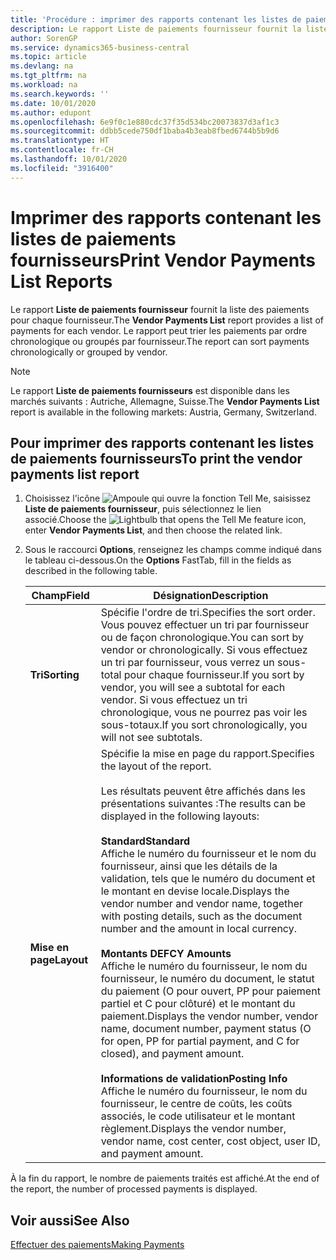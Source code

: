 ```yaml
---
title: 'Procédure : imprimer des rapports contenant les listes de paiements fournisseurs'
description: Le rapport Liste de paiements fournisseur fournit la liste des paiements pour chaque fournisseur. Le rapport peut trier les paiements par ordre chronologique ou groupés par fournisseur.
author: SorenGP
ms.service: dynamics365-business-central
ms.topic: article
ms.devlang: na
ms.tgt_pltfrm: na
ms.workload: na
ms.search.keywords: ''
ms.date: 10/01/2020
ms.author: edupont
ms.openlocfilehash: 6e9f0c1e880cdc37f35d534bc20073837d3af1c3
ms.sourcegitcommit: ddbb5cede750df1baba4b3eab8fbed6744b5b9d6
ms.translationtype: HT
ms.contentlocale: fr-CH
ms.lasthandoff: 10/01/2020
ms.locfileid: "3916400"
---
```

# <a name="print-vendor-payments-list-reports"></a><span data-ttu-id="8060d-104">Imprimer des rapports contenant les listes de paiements fournisseurs</span><span class="sxs-lookup"><span data-stu-id="8060d-104">Print Vendor Payments List Reports</span></span>

<span data-ttu-id="8060d-105">Le rapport **Liste de paiements fournisseur** fournit la liste des paiements pour chaque fournisseur.</span><span class="sxs-lookup"><span data-stu-id="8060d-105">The **Vendor Payments List** report provides a list of payments for each vendor.</span></span> <span data-ttu-id="8060d-106">Le rapport peut trier les paiements par ordre chronologique ou groupés par fournisseur.</span><span class="sxs-lookup"><span data-stu-id="8060d-106">The report can sort payments chronologically or grouped by vendor.</span></span>  

> [!NOTE]
> <span data-ttu-id="8060d-107">Le rapport **Liste de paiements fournisseurs** est disponible dans les marchés suivants : Autriche, Allemagne, Suisse.</span><span class="sxs-lookup"><span data-stu-id="8060d-107">The **Vendor Payments List** report is available in the following markets: Austria, Germany, Switzerland.</span></span>

## <a name="to-print-the-vendor-payments-list-report"></a><span data-ttu-id="8060d-108">Pour imprimer des rapports contenant les listes de paiements fournisseurs</span><span class="sxs-lookup"><span data-stu-id="8060d-108">To print the vendor payments list report</span></span>  

1. <span data-ttu-id="8060d-109">Choisissez l'icône ![Ampoule qui ouvre la fonction Tell Me](../../media/ui-search/search_small.png "Dites-moi ce que vous voulez faire"), saisissez **Liste de paiements fournisseur**, puis sélectionnez le lien associé.</span><span class="sxs-lookup"><span data-stu-id="8060d-109">Choose the ![Lightbulb that opens the Tell Me feature](../../media/ui-search/search_small.png "Tell me what you want to do") icon, enter **Vendor Payments List**, and then choose the related link.</span></span>  
2. <span data-ttu-id="8060d-110">Sous le raccourci **Options**, renseignez les champs comme indiqué dans le tableau ci-dessous.</span><span class="sxs-lookup"><span data-stu-id="8060d-110">On the **Options** FastTab, fill in the fields as described in the following table.</span></span>  

    |<span data-ttu-id="8060d-111">Champ</span><span class="sxs-lookup"><span data-stu-id="8060d-111">Field</span></span>|<span data-ttu-id="8060d-112">Désignation</span><span class="sxs-lookup"><span data-stu-id="8060d-112">Description</span></span>|  
    |---------------------------------|---------------------------------------|  
    |<span data-ttu-id="8060d-113">**Tri**</span><span class="sxs-lookup"><span data-stu-id="8060d-113">**Sorting**</span></span>|<span data-ttu-id="8060d-114">Spécifie l'ordre de tri.</span><span class="sxs-lookup"><span data-stu-id="8060d-114">Specifies the sort order.</span></span> <span data-ttu-id="8060d-115">Vous pouvez effectuer un tri par fournisseur ou de façon chronologique.</span><span class="sxs-lookup"><span data-stu-id="8060d-115">You can sort by vendor or chronologically.</span></span> <span data-ttu-id="8060d-116">Si vous effectuez un tri par fournisseur, vous verrez un sous-total pour chaque fournisseur.</span><span class="sxs-lookup"><span data-stu-id="8060d-116">If you sort by vendor, you will see a subtotal for each vendor.</span></span> <span data-ttu-id="8060d-117">Si vous effectuez un tri chronologique, vous ne pourrez pas voir les sous-totaux.</span><span class="sxs-lookup"><span data-stu-id="8060d-117">If you sort chronologically, you will not see subtotals.</span></span>|  
    |<span data-ttu-id="8060d-118">**Mise en page**</span><span class="sxs-lookup"><span data-stu-id="8060d-118">**Layout**</span></span>|<span data-ttu-id="8060d-119">Spécifie la mise en page du rapport.</span><span class="sxs-lookup"><span data-stu-id="8060d-119">Specifies the layout of the report.</span></span><br /><br /> <span data-ttu-id="8060d-120">Les résultats peuvent être affichés dans les présentations suivantes :</span><span class="sxs-lookup"><span data-stu-id="8060d-120">The results can be displayed in the following layouts:</span></span><br /><br /> <span data-ttu-id="8060d-121">**Standard**</span><span class="sxs-lookup"><span data-stu-id="8060d-121">**Standard**</span></span><br /> <span data-ttu-id="8060d-122">Affiche le numéro du fournisseur et le nom du fournisseur, ainsi que les détails de la validation, tels que le numéro du document et le montant en devise locale.</span><span class="sxs-lookup"><span data-stu-id="8060d-122">Displays the vendor number and vendor name, together with posting details, such as the document number and the amount in local currency.</span></span><br /><br /> <span data-ttu-id="8060d-123">**Montants DE**</span><span class="sxs-lookup"><span data-stu-id="8060d-123">**FCY Amounts**</span></span><br /> <span data-ttu-id="8060d-124">Affiche le numéro du fournisseur, le nom du fournisseur, le numéro du document, le statut du paiement (O pour ouvert, PP pour paiement partiel et C pour clôturé) et le montant du paiement.</span><span class="sxs-lookup"><span data-stu-id="8060d-124">Displays the vendor number, vendor name, document number, payment status (O for open, PP for partial payment, and C for closed), and payment amount.</span></span><br /><br /> <span data-ttu-id="8060d-125">**Informations de validation**</span><span class="sxs-lookup"><span data-stu-id="8060d-125">**Posting Info**</span></span><br /> <span data-ttu-id="8060d-126">Affiche le numéro du fournisseur, le nom du fournisseur, le centre de coûts, les coûts associés, le code utilisateur et le montant règlement.</span><span class="sxs-lookup"><span data-stu-id="8060d-126">Displays the vendor number, vendor name, cost center, cost object, user ID, and payment amount.</span></span>|  

 <span data-ttu-id="8060d-127">À la fin du rapport, le nombre de paiements traités est affiché.</span><span class="sxs-lookup"><span data-stu-id="8060d-127">At the end of the report, the number of processed payments is displayed.</span></span>  

## <a name="see-also"></a><span data-ttu-id="8060d-128">Voir aussi</span><span class="sxs-lookup"><span data-stu-id="8060d-128">See Also</span></span>

[<span data-ttu-id="8060d-129">Effectuer des paiements</span><span class="sxs-lookup"><span data-stu-id="8060d-129">Making Payments</span></span>](../../payables-make-payments.md)
